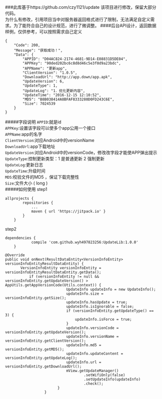 ###此库基于https://github.com/czy1121/update  该项目进行修改，保留大部分代码。  
为什么有修改，引用项目当中对服务器返回格式进行了限制，无法满足自定义需求。为了能符合自己的设计规范，进行了微调整。 
####后台API设计，返回数据样例，仅供参考，可以按照需求自己定义
```
{
    "Code": 200,
    "Message": "获取成功！",
    "Data": {
        "APPID": "D04AC824-2174-4681-9D14-E08831D5DE04",
        "APPKey": "90ded202bc6c8d8d46c5e3f0d9a23bdc",
        "APPName": "更新app",
        "ClientVersion": "1.0.5",
        "DownloadUrl": "http://app.down/app.apk",
        "UpdateVersion": 6,
        "UpdateType": 1,
        "UpdateLog": "1．优化更新内容",
        "UpdateTime": "2016-12-15 12:10:52",
        "MD5": "B8B038414A8BFAF8333280D0FD243C6E",
        "Size": 7024539
    }
}
``` 
#####字段说明
`APPID`:就是id  
`APPKey`:设置该字段可以使多个app公用一个接口  
`APPName`:app的名字  
`ClientVersion`:对应Android中的versionName  
`DownloadUrl`:app下载地址  
`UpdateVersion`:对应Android中的versionCode，修改改字段才能使APP弹出提示  
`UpdateType`:控制更新类型：1 是普通更新 2 强制更新  
`UpdateLog`:更新日志  
`UpdateTime`:升级时间  
`MD5`:校验文件的MD5 ，保证下载完整性  
`Size`:文件大小 ( long )  
#####如何使用
step1
```
allprojects {
		repositories {
			...
			maven { url 'https://jitpack.io' }
		}
	}
```
step2
```
dependencies {
	        compile 'com.github.wyh497823256:UpdateLib:1.0.0'
	}
```

```
@Override
public void onNext(ResultDataEntity<VersionInfoEntity> versionInfoEntityResultDataEntity) {
       VersionInfoEntity versionInfoEntity = versionInfoEntityResultDataEntity.getData();
           if (versionInfoEntity != null && versionInfoEntity.getUpdateVersion() > AppUtils.getAppVersionCode(Utils.context)) {
                            UpdateInfo updateInfo = new UpdateInfo();
                            updateInfo.size = versionInfoEntity.getSize();
                            updateInfo.hasUpdate = true;
                            updateInfo.isIgnorable = false;
                            if (versionInfoEntity.getUpdateType() == 3) {
                                updateInfo.isForce = true;
                            }
                            updateInfo.versionCode = versionInfoEntity.getUpdateVersion();
                            updateInfo.versionName = versionInfoEntity.getClientVersion();
                            updateInfo.md5 = versionInfoEntity.getMD5();
                            updateInfo.updateContent = versionInfoEntity.getUpdateLog();
                            updateInfo.url = versionInfoEntity.getDownloadUrl();
                            mView.getUpdateManager()
                                    .setWifiOnly(false)
                                    .setUpdateInfo(updateInfo)
                                    .check();
                        }
                  }
```
